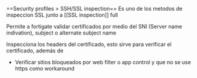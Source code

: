 ==Security profiles > SSH/SSL inspection==
Es uno de los metodos de inspeccion SSL junto a [[SSL inspection]] full

Permite a fortigate validar certificados por medio del SNI (Server name indivation), subject o alternate subject name

Inspecciona los headers del certificado, esto sirve para verificar el certificado, además de 
- Verificar sitios bloqueados por web filter o app control y que no se use https como workaround
